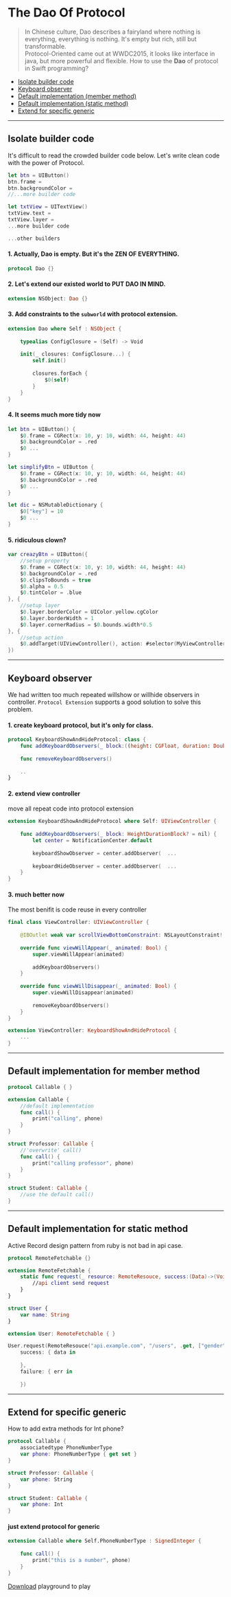 # The Dao Of Protocol


>In Chinese culture, Dao describes a fairyland where nothing is everything, everything is nothing. It's empty but rich, still but transformable.  
>Protocol-Oriented came out at WWDC2015, it looks like interface in java, but more powerful and flexible. How to use the **Dao** of protocol in Swift programming?


* [Isolate builder code](#isolate-builder-code)
* [Keyboard observer](#keyboard-observer)
* [Default implementation (member method)](#default-implementation-for-member-method)
* [Default implementation (static method)](#default-implementation-for-static-method)
* [Extend for specific generic](#extend-for-specific-generic)

---
## Isolate builder code
It's difficult to read the crowded builder code below. Let's write clean code with the power of Protocol.
```swift
let btn = UIButton()
btn.frame = 
btn.backgroundColor = 
//...more builder code

let txtView = UITextView()
txtView.text =
txtView.layer =
...more builder code

...other builders
```
#### 1. Actually, Dao is empty. But it's the ZEN OF EVERYTHING.

```swift
protocol Dao {}
```
#### 2. Let's extend our existed world to PUT DAO IN MIND.

```swift
extension NSObject: Dao {}
```
#### 3. Add constraints to the `subworld` with protocol extension.

```swift
extension Dao where Self : NSObject {
    
    typealias ConfigClosure = (Self) -> Void
    
    init(_ closures: ConfigClosure...) {
        self.init()
        
        closures.forEach {
            $0(self)
        }
    }   
}
```

#### 4. It seems much more tidy now

```swift
let btn = UIButton() {
    $0.frame = CGRect(x: 10, y: 10, width: 44, height: 44)
    $0.backgroundColor = .red
    $0 ...
}

let simplifyBtn = UIButton {
    $0.frame = CGRect(x: 10, y: 10, width: 44, height: 44)
    $0.backgroundColor = .red
    $0 ...
}

let dic = NSMutableDictionary {
    $0["key"] = 10
    $0 ...
}
```

#### 5. ridiculous clown?
```swift
var creazyBtn = UIButton({
    //setup property
    $0.frame = CGRect(x: 10, y: 10, width: 44, height: 44)
    $0.backgroundColor = .red
    $0.clipsToBounds = true
    $0.alpha = 0.5
    $0.tintColor = .blue
}, {
    //setup layer
    $0.layer.borderColor = UIColor.yellow.cgColor
    $0.layer.borderWidth = 1
    $0.layer.cornerRadius = $0.bounds.width*0.5
}, {
    //setup action
    $0.addTarget(UIViewController(), action: #selector(MyViewController.login(btn:)), for: .touchUpInside)
})
```
---
## Keyboard observer
We had written too much repeated willshow or willhide observers in controller. `Protocol Extension` supports a good solution to solve this problem.

#### 1. create keyboard protocol, but it's only for class.
```swift
protocol KeyboardShowAndHideProtocol: class {
    func addKeyboardObservers(_ block:((height: CGFloat, duration: Double) -> Void)?)
    
    func removeKeyboardObservers()
    
    ..
}
```
#### 2. extend view controller
move all repeat code into protocol extension
```swift
extension KeyboardShowAndHideProtocol where Self: UIViewController {
	
    func addKeyboardObservers(_ block: HeightDurationBlock? = nil) {
        let center = NotificationCenter.default
        
        keyboardShowObserver = center.addObserver(  ...
        
        keyboardHideObserver = center.addObserver(  ...
    }
}
```

#### 3. much better now
The most benifit is code reuse in every controller
```swift
final class ViewController: UIViewController {
    
    @IBOutlet weak var scrollViewBottomConstraint: NSLayoutConstraint!
    
    override func viewWillAppear(_ animated: Bool) {
        super.viewWillAppear(animated)
        
        addKeyboardObservers()
    }
    
    override func viewWillDisappear(_ animated: Bool) {
        super.viewWillDisappear(animated)
        
        removeKeyboardObservers()
    }
}

extension ViewController: KeyboardShowAndHideProtocol {
    ...
}
```
---
## Default implementation for member method
```swift
protocol Callable { }

extension Callable {
    //default implementation
    func call() {
        print("calling", phone)
    }
}

struct Professor: Callable {
    //'overwrite' call()
    func call() {
        print("calling professor", phone)
    }
}

struct Student: Callable {
    //use the default call()
}
```
---
## Default implementation for static method
Active Record design pattern from ruby is not bad in api case.
```swift
protocol RemoteFetchable {}

extension RemoteFetchable {
    static func request(_ resource: RemoteResouce, success:(Data)->(Void), failure: (Error)->(Void)) {
        //api client send request
    }
}

struct User {
    var name: String
}
```

```swift
extension User: RemoteFetchable { }

User.request(RemoteResouce("api.example.com", "/users", .get, ["gender": "female"]),
    success: { data in
        
    },
    failure: { err in
        
    })
```
---
## Extend for specific generic
How to add extra methods for Int phone?
```swift
protocol Callable {
    associatedtype PhoneNumberType
    var phone: PhoneNumberType { get set }
}

struct Professor: Callable {
    var phone: String
}

struct Student: Callable {
    var phone: Int
}
```
#### just extend protocol for generic
```swift
extension Callable where Self.PhoneNumberType : SignedInteger {
    
    func call() {
        print("this is a number", phone)
    }
}
```

[Download](https://github.com/TonnyTao/HowSwift/archive/master.zip) playground to play

